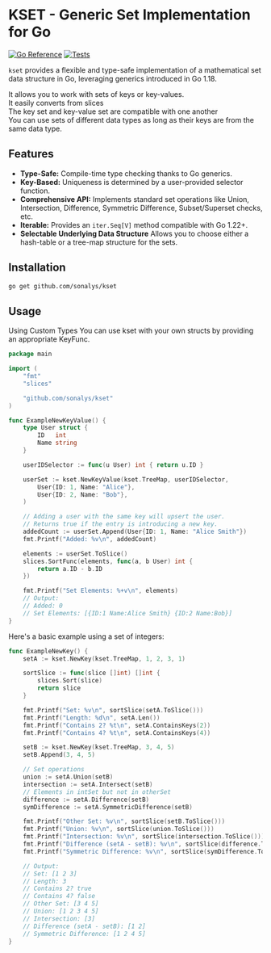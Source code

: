 # KSET - Generic Set Implementation for Go

[![Go Reference](https://pkg.go.dev/badge/github.com/sonalys/kset.svg)](https://pkg.go.dev/github.com/sonalys/kset)
[![Tests](https://github.com/sonalys/kset/actions/workflows/test.yml/badge.svg)](https://github.com/sonalys/kset/actions/workflows/test.yml)

`kset` provides a flexible and type-safe implementation of a mathematical set data structure in Go, leveraging generics introduced in Go 1.18.

It allows you to work with sets of keys or key-values.  
It easily converts from slices  
The key set and key-value set are compatible with one another  
You can use sets of different data types as long as their keys are from the same data type.

## Features

*   **Type-Safe:** Compile-time type checking thanks to Go generics.
*   **Key-Based:** Uniqueness is determined by a user-provided selector function.
*   **Comprehensive API:** Implements standard set operations like Union, Intersection, Difference, Symmetric Difference, Subset/Superset checks, etc.
*   **Iterable:** Provides an `iter.Seq[V]` method compatible with Go 1.22+.
*   **Selectable Underlying Data Structure** Allows you to choose either a hash-table or a tree-map structure for the sets.

## Installation

```bash
go get github.com/sonalys/kset
```

## Usage

Using Custom Types
You can use kset with your own structs by providing an appropriate KeyFunc.

```go
package main

import (
	"fmt"
	"slices"

	"github.com/sonalys/kset"
)

func ExampleNewKeyValue() {
	type User struct {
		ID   int
		Name string
	}

	userIDSelector := func(u User) int { return u.ID }

	userSet := kset.NewKeyValue(kset.TreeMap, userIDSelector,
		User{ID: 1, Name: "Alice"},
		User{ID: 2, Name: "Bob"},
	)

	// Adding a user with the same key will upsert the user.
	// Returns true if the entry is introducing a new key.
	addedCount := userSet.Append(User{ID: 1, Name: "Alice Smith"})
	fmt.Printf("Added: %v\n", addedCount)

	elements := userSet.ToSlice()
	slices.SortFunc(elements, func(a, b User) int {
		return a.ID - b.ID
	})

	fmt.Printf("Set Elements: %+v\n", elements)
	// Output:
	// Added: 0
	// Set Elements: [{ID:1 Name:Alice Smith} {ID:2 Name:Bob}]
}
```

Here's a basic example using a set of integers:

```go
func ExampleNewKey() {
	setA := kset.NewKey(kset.TreeMap, 1, 2, 3, 1)

	sortSlice := func(slice []int) []int {
		slices.Sort(slice)
		return slice
	}

	fmt.Printf("Set: %v\n", sortSlice(setA.ToSlice()))
	fmt.Printf("Length: %d\n", setA.Len())
	fmt.Printf("Contains 2? %t\n", setA.ContainsKeys(2))
	fmt.Printf("Contains 4? %t\n", setA.ContainsKeys(4))

	setB := kset.NewKey(kset.TreeMap, 3, 4, 5)
	setB.Append(3, 4, 5)

	// Set operations
	union := setA.Union(setB)
	intersection := setA.Intersect(setB)
	// Elements in intSet but not in otherSet
	difference := setA.Difference(setB)
	symDifference := setA.SymmetricDifference(setB)

	fmt.Printf("Other Set: %v\n", sortSlice(setB.ToSlice()))
	fmt.Printf("Union: %v\n", sortSlice(union.ToSlice()))
	fmt.Printf("Intersection: %v\n", sortSlice(intersection.ToSlice()))
	fmt.Printf("Difference (setA - setB): %v\n", sortSlice(difference.ToSlice()))
	fmt.Printf("Symmetric Difference: %v\n", sortSlice(symDifference.ToSlice()))

	// Output:
	// Set: [1 2 3]
	// Length: 3
	// Contains 2? true
	// Contains 4? false
	// Other Set: [3 4 5]
	// Union: [1 2 3 4 5]
	// Intersection: [3]
	// Difference (setA - setB): [1 2]
	// Symmetric Difference: [1 2 4 5]
}
```